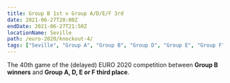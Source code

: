 ```yaml
---
title: Group B 1st v Group A/D/E/F 3rd
date: 2021-06-27T20:00Z
endDate: 2021-06-27T21:50Z
locationName: Seville
path: /euro-2020/knockout-4/
tags: ["Seville", "Group A", "Group B", "Group D", "Group E", "Group F", "Knockout", "Group of 16", "EURO 2020"]
---
```


The 40th game of the (delayed) EURO 2020 competition between **Group B winners** and **Group A, D, E or F third place**.